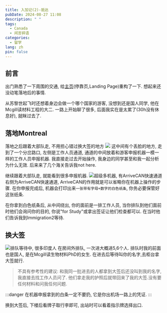 ```yaml
---
title: 入加记(2)-抵达
pubDate: 2024-08-27 11:08
description: " "
tags:
  - Canada
  - 闲言碎语
categories:
  - 留学
lang: zh
pin: false
---
```

## 前言
出门熟悉了一下周围的交通, 给[主页](https://asyncx.top)(停靠页,Landing Page)重构了一下. 想起来还没动笔落地后的事情.

从苏黎世起飞时还想着身边会做一个哪个国家的游客, 没想到还是国人同学, 他在Mcgill读材料工程的大二. 一路上开始聊了很多, 后面我实在是太累了(30h没有休息好), 就眯过去了.
## 落地Montreal
落地之后跟着大部队走, 不用担心错过换大签的地方
![](https://r2.asyncx.top/2024/08/28/202408280054112.webp)
这中间有个丢脸的地方, 走到了一个分岔路口, 左侧是工作人员通道, 通道的中间放着和游客申报机器一模一样的工作人员申报机器. 我直接走过去开始操作, 我身边的同学甚至和我一起分析为什么无效. 后来来了几个海关告诉我not here.

继续跟着大部队走, 就能看到很多申报机器.
![超级多机器, 有ArriveCAN快速通道](https://r2.asyncx.top/2024/08/28/202408280057208.webp)
右侧为ArriveCAN快速通道, ArriveCAN的作用就是可以省略你在机器上操作的步骤. 在你申报完成后, 机器会打印出来`一张带有字母+数字的白色纸条`, 你务必要保管好这张纸条.

在你拿到白色纸条后, 从中间绕出, 你的面前是一排工作人员, 当你排队到他们面前时他们会询问你的目的, 你说"for Study"或拿出签证让他们检查都可以. 在当时他们告诉我到Immigration2等待.
## 换大签
![排队等待中, 很多印度人](https://r2.asyncx.top/2024/08/28/202408280110306.webp)
在房间外排队, 一次进大概进5,6个人. 排队时我的前面也是国人, 是在Mcgill读生物材料PhD的女生. 在进去后等待叫你的名字,去柜台拿大签就行.
> 不具有参考性的建议:
> 和我同一批进去的人都拿到大签后还没叫到我的名字, 我直接去找工作人员问了. 他们拿走我的护照后就带回来了我的大签.没有要任何材料和问我任何问题.

:::danger
在机器申报拿到的白条一定不要扔, 它是你出机场一路上的凭证.
:::

换到大签后, 下楼后看牌子取行李即可, 出站时可以看着指示牌选择出口.